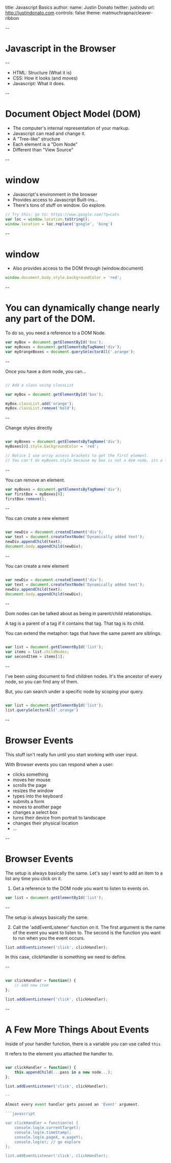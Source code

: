 title: Javascript Basics
author:
  name: Justin Donato
  twitter: justindo
  url: http://justindonato.com
controls: false
theme: matmuchrapna/cleaver-ribbon

--

# Javascript in the Browser

-- 

- HTML: Structure (What it is)
- CSS: How it looks (and moves)
- Javascript: What it does.

-- 

# Document Object Model (DOM)

- The computer's internal representation of your markup.
- Javascript can read and change it.
- A "Tree-like" structure
- Each element is a "Dom Node"
- Different than "View Source"

-- 

# window

- Javascript's environment in the browser
- Provides access to Javascript Built-ins...
- There's tons of stuff on window. Go explore.

```javascript
// Try this: go to: https://www.google.com/?q=cats
var loc = window.location.toString();
window.location = loc.replace('google', 'bing')
```

-- 

# window

- Also provides access to the DOM through (window.document)

```javascript
window.document.body.style.backgroundColor = 'red';
```

-- 
# You can dynamically change nearly any part of the DOM.

To do so, you need a reference to a DOM Node.

```javascript
var myBox = document.getElementById('box');
var myBoxes = document.getElementsByTagName('div');
var myOrangeBoxes = document.querySelectorAll('.orange');
```

-- 

Once you have a dom node, you can...

```javascript

// Add a class using classList

var myBox = document.getElementById('box');

myBox.classList.add('orange');
myBox.classList.remove('bold');

```

-- 

Change styles directly

```javascript

var myBoxes = document.getElementsByTagName('div');
myBoxes[0].style.backgroundColor = 'red';

// Notice I use array access brackets to get the first element.
// You can't do myBoxes.style because my box is not a dom node, its a list of them.
```
-- 

You can remove an element.

```javascript
var myBoxes = document.getElementsByTagName('div');
var firstBox = myBoxes[0];
firstBox.remove();
```
-- 

You can create a new element

```javascript

var newDiv = document.createElement('div');
var text = document.createTextNode('Dynamically added text');
newDiv.appendChild(text);
document.body.appendChild(newDiv);
```
-- 

You can create a new element

```javascript

var newDiv = document.createElement('div');
var text = document.createTextNode('Dynamically added text');
newDiv.appendChild(text);
document.body.appendChild(newDiv);
```

-- 

Dom nodes can be talked about as being in parent/child relationships.

A tag is a parent of a tag if it contains that tag. That tag is its child.

You can extend the metaphor: tags that have the same parent are siblings.

```javascript

var list = document.getElementById('list');
var items = list.childNodes;
var secondItem = items[1];

```

-- 

I've been using document to find children nodes. It's the ancestor of every node, so you can find any of them.

But, you can search under a specific node by scoping your query.

```javascript

var list = document.getElementById('list');
list.querySelectorAll('.orange')

```

-- 

# Browser Events

This stuff isn't really fun until you start working with user input. 

With Browser events you can respond when a user: 

- clicks something
- moves her mouse
- scrolls the page
- resizes the window
- types into the keyboard
- submits a form
- moves to another page
- changes a select box
- turns their device from portrait to landscape
- changes their physical location
- ...

-- 

# Browser Events

The setup is always basically the same. Let's say I want to add an item to a list any time you click on it.

1. Get a reference to the DOM node you want to listen to events on.

```javascript
var list = document.getElementById('list');
```

-- 

The setup is always basically the same. 

2. Call the 'addEventListener' function on it. The first argument is the name of the event you want to listen to. The second is the function you want to run when you the event occurs.

```javascript
list.addEventListener('click', clickHandler);
```

In this case, clickHandler is something we need to define.

-- 

```javascript

var clickHandler = function() {
    // add new item
};

list.addEventListener('click', clickHandler);
```
-- 

# A Few More Things About Events

Inside of your handler function, there is a variable you can use called `this`

It refers to the element you attached the handler to.

```javascript

var clickHandler = function() {
    this.appendChild(...pass in a new node...);
};

list.addEventListener('click', clickHandler);

-- 

Almost every event handler gets passed an 'Event' argument.

```javascript

var clickHandler = function(e) {
    console.log(e.currentTarget);
    console.log(e.timeStamp);
    console.log(e.pageX, e.pageY);
    console.log(e); // go explore
};

list.addEventListener('click', clickHandler);

```
